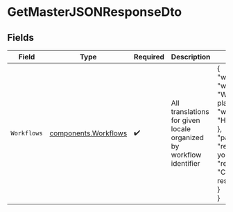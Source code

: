 # GetMasterJSONResponseDto


## Fields

| Field                                                                                                                                                                                                          | Type                                                                                                                                                                                                           | Required                                                                                                                                                                                                       | Description                                                                                                                                                                                                    | Example                                                                                                                                                                                                        |
| -------------------------------------------------------------------------------------------------------------------------------------------------------------------------------------------------------------- | -------------------------------------------------------------------------------------------------------------------------------------------------------------------------------------------------------------- | -------------------------------------------------------------------------------------------------------------------------------------------------------------------------------------------------------------- | -------------------------------------------------------------------------------------------------------------------------------------------------------------------------------------------------------------- | -------------------------------------------------------------------------------------------------------------------------------------------------------------------------------------------------------------- |
| `Workflows`                                                                                                                                                                                                    | [components.Workflows](../../models/components/workflows.md)                                                                                                                                                   | :heavy_check_mark:                                                                                                                                                                                             | All translations for given locale organized by workflow identifier                                                                                                                                             | {<br/>"welcome-email": {<br/>"welcome.title": "Welcome to our platform",<br/>"welcome.message": "Hello there!"<br/>},<br/>"password-reset": {<br/>"reset.title": "Reset your password",<br/>"reset.message": "Click the link to reset"<br/>}<br/>} |